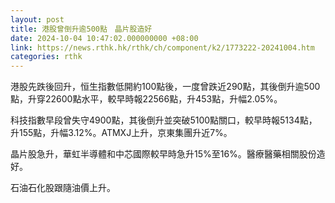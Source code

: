 ```yaml
---
layout: post
title: 港股曾倒升逾500點　晶片股造好
date: 2024-10-04 10:47:02.000000000 +08:00
link: https://news.rthk.hk/rthk/ch/component/k2/1773222-20241004.htm
categories: rthk
---
```


港股先跌後回升，恒生指數低開約100點後，一度曾跌近290點，其後倒升逾500點，升穿22600點水平，較早時報22566點，升453點，升幅2.05%。

科技指數早段曾失守4900點，其後倒升並突破5100點關口，較早時報5134點，升155點，升幅3.12%。ATMXJ上升，京東集團升近7%。

晶片股急升，華虹半導體和中芯國際較早時急升15%至16%。醫療醫藥相關股份造好。

石油石化股跟隨油價上升。
